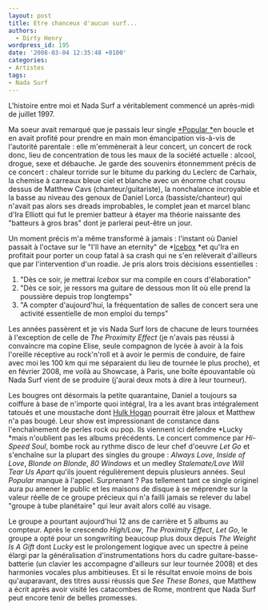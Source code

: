 ```yaml
---
layout: post
title: Etre chanceux d'aucun surf...
authors:
  - Dirty Henry
wordpress_id: 195
date: '2008-03-04 12:35:48 +0100'
categories:
- Artistes
tags:
- Nada Surf
---
```

L'histoire entre moi et Nada Surf a véritablement commencé un après-midi de juillet 1997.

Ma soeur avait remarqué que je passais leur single <a href="http://www.youtube.com/watch?v=BsPkTUuKguE" title="Clip Popular" target="_blank">*Popular *</a>en boucle et en avait profité pour prendre en main mon émancipation vis-à-vis de l'autorité parentale : elle m'emmènerait à leur concert, un  concert de rock donc, lieu de concentration de tous les maux de la société actuelle : alcool, drogue, sexe et débauche. Je garde des souvenirs étonnemment précis de ce concert : chaleur torride sur le bitume du parking du Leclerc de Carhaix, la chemise à carreaux bleue ciel et blanche avec un énorme chat cousu dessus de Matthew Cavs (chanteur/guitariste), la nonchalance incroyable et la basse au niveau des genoux de Daniel Lorca (bassiste/chanteur) qui n'avait pas alors ses dreads improbables, le complet jean et marcel blanc d'Ira Elliott qui fut le premier batteur à étayer ma théorie naissante des "batteurs à gros bras" dont je parlerai peut-être un jour.

Un moment précis m'a même transformé à jamais : l'instant où Daniel passait à l'octave sur le "I'll have an eternity" de *<a href="http://www.youtube.com/watch?v=4V5IUMzRDsI" title="Icebox" target="_blank">Icebox</a> *et qu'Ira en profitait pour porter un coup fatal à sa crash qui ne s'en relèverait d'ailleurs que par l'intervention d'un roadie. Je pris alors trois décisions essentielles :
1. "Dès ce soir, je mettrai *Icebox* sur ma compile en cours d'élaboration"
2. "Dès ce soir, je ressors ma guitare de dessous mon lit où elle prend la poussière depuis trop longtemps"
3. "A compter d'aujourd'hui, la fréquentation de salles de concert sera une activité essentielle de mon emploi du temps"

Les années passèrent et je vis Nada Surf lors de chacune de leurs tournées à l'exception de celle de *The Proximity Effect* (je n'avais pas réussi à convaincre ma copine Elise, seule compagnon de lycée à avoir à la fois l'oreille réceptive au rock'n'roll et à avoir le permis de conduire, de faire avec moi les 100 km qui me séparaient du lieu de tournée le plus proche), et en février 2008, me voilà au Showcase, à Paris, une boîte épouvantable où Nada Surf vient de se produire (j'aurai deux mots à dire à leur tourneur).

Les bougres ont désormais la petite quarantaine, Daniel a toujours sa coiffure à base de n'importe quoi intégral, Ira a les avant bras intégralement tatoués et une moustache dont <a href="http://fr.wikipedia.org/wiki/Hulk_Hogan" title="Hulk Hogan">Hulk Hogan</a> pourrait être jaloux et Matthew n'a pas bougé. Leur show est impressionant de constance dans l'enchaînement de perles rock ou pop. Ils viennent ici défendre *Lucky *mais n'oublient pas les albums précédents. Le concert commence par *Hi-Speed Soul*, bombe rock au rythme disco de leur chef d'oeuvre *Let Go* et s'enchaîne sur la plupart des singles du groupe : *Always Love*, *Inside of Love*, *Blonde on Blonde*, *80 Windows* et un medley *Stalemate/Love Will Tear Us Apart* qu'ils jouent régulièrement depuis plusieurs années. Seul *Popular* manque à l'appel. Surprenant ? Pas tellement tant ce single originel aura pu amener le public et les maisons de disque à se méprendre sur la valeur réelle de ce groupe précieux qui n'a failli jamais se relever du label "groupe à tube planétaire" qui leur avait alors collé au visage.

Le groupe a pourtant aujourd'hui 12 ans de carrière et 5 albums au compteur. Après le crescendo *High/Low*, *The Proximity Effect*, *Let Go*, le groupe a opté pour un songwriting beaucoup plus doux depuis *The Weight Is A Gift* dont *Lucky* est le prolongement logique avec un spectre à peine élargi par la généralisation d'instrumentations hors du cadre guitare-basse-batterie (un clavier les accompagne d'ailleurs sur leur tournée 2008) et des harmonies vocales plus ambitieuses. Et si le résultat envoie moins de bois qu'auparavant, des titres aussi réussis que *See These Bones*, que Matthew a écrit après avoir visité les catacombes de Rome, montrent que Nada Surf peut encore tenir de belles promesses.
